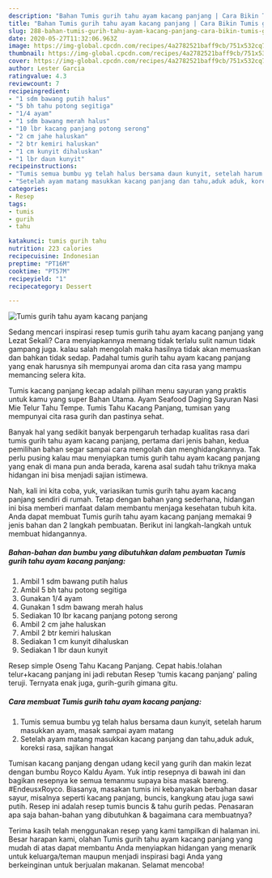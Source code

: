 ```yaml
---
description: "Bahan Tumis gurih tahu ayam kacang panjang | Cara Bikin Tumis gurih tahu ayam kacang panjang Yang Mudah Dan Praktis"
title: "Bahan Tumis gurih tahu ayam kacang panjang | Cara Bikin Tumis gurih tahu ayam kacang panjang Yang Mudah Dan Praktis"
slug: 288-bahan-tumis-gurih-tahu-ayam-kacang-panjang-cara-bikin-tumis-gurih-tahu-ayam-kacang-panjang-yang-mudah-dan-praktis
date: 2020-05-27T11:32:06.963Z
image: https://img-global.cpcdn.com/recipes/4a2782521baff9cb/751x532cq70/tumis-gurih-tahu-ayam-kacang-panjang-foto-resep-utama.jpg
thumbnail: https://img-global.cpcdn.com/recipes/4a2782521baff9cb/751x532cq70/tumis-gurih-tahu-ayam-kacang-panjang-foto-resep-utama.jpg
cover: https://img-global.cpcdn.com/recipes/4a2782521baff9cb/751x532cq70/tumis-gurih-tahu-ayam-kacang-panjang-foto-resep-utama.jpg
author: Lester Garcia
ratingvalue: 4.3
reviewcount: 7
recipeingredient:
- "1 sdm bawang putih halus"
- "5 bh tahu potong segitiga"
- "1/4 ayam"
- "1 sdm bawang merah halus"
- "10 lbr kacang panjang potong serong"
- "2 cm jahe haluskan"
- "2 btr kemiri haluskan"
- "1 cm kunyit dihaluskan"
- "1 lbr daun kunyit"
recipeinstructions:
- "Tumis semua bumbu yg telah halus bersama daun kunyit, setelah harum masukkan ayam, masak sampai ayam matang"
- "Setelah ayam matang masukkan kacang panjang dan tahu,aduk aduk, koreksi rasa, sajikan hangat"
categories:
- Resep
tags:
- tumis
- gurih
- tahu

katakunci: tumis gurih tahu 
nutrition: 223 calories
recipecuisine: Indonesian
preptime: "PT16M"
cooktime: "PT57M"
recipeyield: "1"
recipecategory: Dessert

---
```



![Tumis gurih tahu ayam kacang panjang](https://img-global.cpcdn.com/recipes/4a2782521baff9cb/751x532cq70/tumis-gurih-tahu-ayam-kacang-panjang-foto-resep-utama.jpg)

Sedang mencari inspirasi resep tumis gurih tahu ayam kacang panjang yang Lezat Sekali? Cara menyiapkannya memang tidak terlalu sulit namun tidak gampang juga. kalau salah mengolah maka hasilnya tidak akan memuaskan dan bahkan tidak sedap. Padahal tumis gurih tahu ayam kacang panjang yang enak harusnya sih mempunyai aroma dan cita rasa yang mampu memancing selera kita.

Tumis kacang panjang kecap adalah pilihan menu sayuran yang praktis untuk kamu yang super Bahan Utama. Ayam Seafood Daging Sayuran Nasi Mie Telur Tahu Tempe. Tumis Tahu Kacang Panjang, tumisan yang mempunyai cita rasa gurih dan pastinya sehat.

Banyak hal yang sedikit banyak berpengaruh terhadap kualitas rasa dari tumis gurih tahu ayam kacang panjang, pertama dari jenis bahan, kedua pemilihan bahan segar sampai cara mengolah dan menghidangkannya. Tak perlu pusing kalau mau menyiapkan tumis gurih tahu ayam kacang panjang yang enak di mana pun anda berada, karena asal sudah tahu triknya maka hidangan ini bisa menjadi sajian istimewa.


Nah, kali ini kita coba, yuk, variasikan tumis gurih tahu ayam kacang panjang sendiri di rumah. Tetap dengan bahan yang sederhana, hidangan ini bisa memberi manfaat dalam membantu menjaga kesehatan tubuh kita. Anda dapat membuat Tumis gurih tahu ayam kacang panjang memakai 9 jenis bahan dan 2 langkah pembuatan. Berikut ini langkah-langkah untuk membuat hidangannya.

<!--inarticleads1-->

##### Bahan-bahan dan bumbu yang dibutuhkan dalam pembuatan Tumis gurih tahu ayam kacang panjang:

1. Ambil 1 sdm bawang putih halus
1. Ambil 5 bh tahu potong segitiga
1. Gunakan 1/4 ayam
1. Gunakan 1 sdm bawang merah halus
1. Sediakan 10 lbr kacang panjang potong serong
1. Ambil 2 cm jahe haluskan
1. Ambil 2 btr kemiri haluskan
1. Sediakan 1 cm kunyit dihaluskan
1. Sediakan 1 lbr daun kunyit


Resep simple Oseng Tahu Kacang Panjang. Cepat habis.!olahan telur+kacang panjang ini jadi rebutan Resep &#39;tumis kacang panjang&#39; paling teruji. Ternyata enak juga, gurih-gurih gimana gitu. 

<!--inarticleads2-->

##### Cara membuat Tumis gurih tahu ayam kacang panjang:

1. Tumis semua bumbu yg telah halus bersama daun kunyit, setelah harum masukkan ayam, masak sampai ayam matang
1. Setelah ayam matang masukkan kacang panjang dan tahu,aduk aduk, koreksi rasa, sajikan hangat


Tumisan kacang panjang dengan udang kecil yang gurih dan makin lezat dengan bumbu Royco Kaldu Ayam. Yuk intip resepnya di bawah ini dan bagikan resepnya ke semua temanmu supaya bisa masak bareng. ⠀⠀⠀⠀⠀ #EndeusxRoyco. Biasanya, masakan tumis ini kebanyakan berbahan dasar sayur, misalnya seperti kacang panjang, buncis, kangkung atau juga sawi putih. Resep ini adalah resep tumis buncis &amp; tahu gurih pedas. Penasaran apa saja bahan-bahan yang dibutuhkan &amp; bagaimana cara membuatnya? 

Terima kasih telah menggunakan resep yang kami tampilkan di halaman ini. Besar harapan kami, olahan Tumis gurih tahu ayam kacang panjang yang mudah di atas dapat membantu Anda menyiapkan hidangan yang menarik untuk keluarga/teman maupun menjadi inspirasi bagi Anda yang berkeinginan untuk berjualan makanan. Selamat mencoba!
